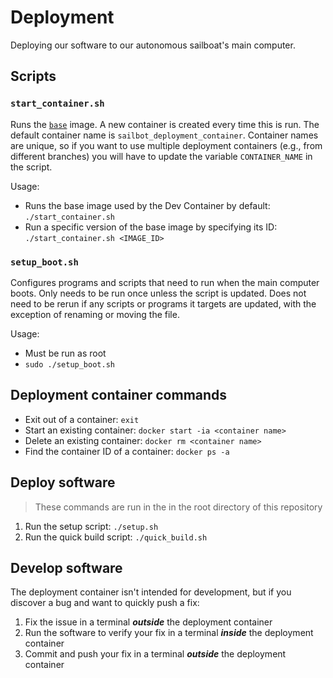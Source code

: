# Deployment

Deploying our software to our autonomous sailboat's main computer.

## Scripts

### `start_container.sh`

Runs the [`base`](https://github.com/UBCSailbot/sailbot_workspace/blob/main/.devcontainer/base-dev/base-dev.Dockerfile)
image. A new container is created every time this is run. The default container name is `sailbot_deployment_container`.
Container names are unique, so if you want to use multiple deployment containers (e.g., from different branches)
you will have to update the variable `CONTAINER_NAME` in the script.

Usage:

- Runs the base image used by the Dev Container by default: `./start_container.sh`
- Run a specific version of the base image by specifying its ID: `./start_container.sh <IMAGE_ID>`

### `setup_boot.sh`

Configures programs and scripts that need to run when the main computer boots. Only needs to be run once unless the
script is updated. Does not need to be rerun if any scripts or programs it targets are updated, with the exception of
renaming or moving the file.

Usage:

- Must be run as root
- `sudo ./setup_boot.sh`

## Deployment container commands

- Exit out of a container: `exit`
- Start an existing container: `docker start -ia <container name>`
- Delete an existing container: `docker rm <container name>`
- Find the container ID of a container: `docker ps -a`

## Deploy software

> These commands are run in the in the root directory of this repository

1. Run the setup script: `./setup.sh`
2. Run the quick build script: `./quick_build.sh`

## Develop software

The deployment container isn't intended for development, but if you discover a bug and want to quickly push a fix:

1. Fix the issue in a terminal ***outside*** the deployment container
2. Run the software to verify your fix in a terminal ***inside*** the deployment container
3. Commit and push your fix in a terminal ***outside*** the deployment container
